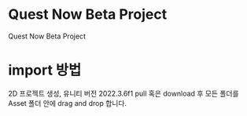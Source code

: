 # Quest Now Beta Project
Quest Now Beta Project

# import 방법
2D 프로젝트 생성, 유니티 버전 2022.3.6f1
pull 혹은 download 후 모든 폴더를 Asset 폴더 안에 drag and drop 합니다.
